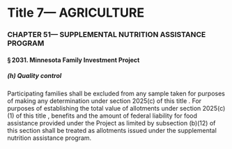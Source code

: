 
# Title 7— AGRICULTURE
### CHAPTER 51— SUPPLEMENTAL NUTRITION ASSISTANCE PROGRAM
#### § 2031. Minnesota Family Investment Project
##### (h) Quality control

Participating families shall be excluded from any sample taken for purposes of making any determination under section 2025(c) of this title . For purposes of establishing the total value of allotments under section 2025(c)(1) of this title , benefits and the amount of federal liability for food assistance provided under the Project as limited by subsection (b)(12) of this section shall be treated as allotments issued under the supplemental nutrition assistance program.
